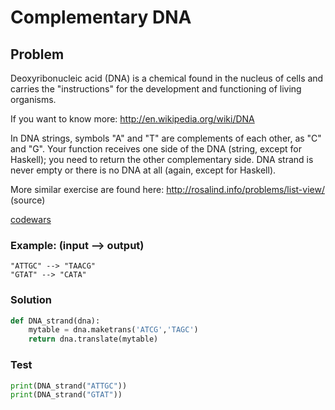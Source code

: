 # Complementary DNA
## Problem

Deoxyribonucleic acid (DNA) is a chemical found in the nucleus of cells and carries the "instructions" for the development and functioning of living organisms.

If you want to know more: http://en.wikipedia.org/wiki/DNA

In DNA strings, symbols "A" and "T" are complements of each other, as "C" and "G". Your function receives one side of the DNA (string, except for Haskell); you need to return the other complementary side. DNA strand is never empty or there is no DNA at all (again, except for Haskell).

More similar exercise are found here: http://rosalind.info/problems/list-view/ (source)

[codewars](https://www.codewars.com/kata/554e4a2f232cdd87d9000038)
### Example: (input --> output)
```
"ATTGC" --> "TAACG"
"GTAT" --> "CATA"
```

### Solution
```python
def DNA_strand(dna):
    mytable = dna.maketrans('ATCG','TAGC')
    return dna.translate(mytable)
```

### Test
```python
print(DNA_strand("ATTGC"))
print(DNA_strand("GTAT"))
```
